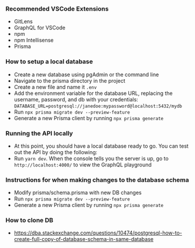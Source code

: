 ### Recommended VSCode Extensions
- GitLens
- GraphQL for VSCode
- npm
- npm Intellisense
- Prisma

### How to setup a local database
- Create a new database using pgAdmin or the command line
- Navigate to the prisma directory in the project
- Create a new file and name it ```.env```
- Add the environment variable for the database URL, replacing the username, password, and db with your credentials:
```DATABASE_URL=postgresql://janedoe:mypassword@localhost:5432/mydb``` 
- Run ```npx prisma migrate dev --preview-feature```
- Generate a new Prisma client by running ```npx prisma generate```

### Running the API locally
- At this point, you should have a local database ready to go. You can test out the API by doing the following:
- Run ```yarn dev```. When the console tells you the server is up, go to ```http://localhost:4000/``` to view the GraphQL playground

### Instructions for when making changes to the database schema

- Modify prisma/schema.prisma with new DB changes
- Run ```npx prisma migrate dev --preview-feature```
- Generate a new Prisma client by running ```npx prisma generate```

### How to clone DB
 - https://dba.stackexchange.com/questions/10474/postgresql-how-to-create-full-copy-of-database-schema-in-same-database
